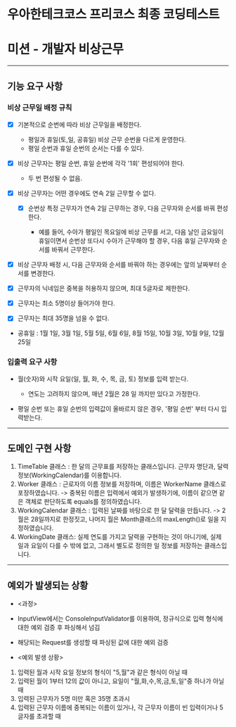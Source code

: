 # 우아한테크코스 프리코스 최종 코딩테스트

# 미션 - 개발자 비상근무

---

## 기능 요구 사항

### 비상 근무일 배정 규칙

- [x] 기본적으로 순번에 따라 비상 근무일을 배정한다.
    - 평일과 휴일(토,일, 공휴일) 비상 근무 순번을 다르게 운영한다.
    - 평일 순번과 휴일 순번의 순서는 다를 수 있다.

- [x] 비상 근무자는 평일 순번, 휴일 순번에 각각 '1회' 편성되어야 한다.
    - 두 번 편성될 수 없음.

- [x] 비상 근무자는 어떤 경우에도 연속 2일 근무할 수 없다.
    - [x] 순번상 특정 근무자가 연속 2일 근무하는 경우, 다음 근무자와 순서를 바꿔 편성한다.

        - 예를 들어, 수아가 평일인 목요일에 비상 근무를 서고, 다음 날인 금요일이 휴일이면서 순번상 또다시 수아가 근무해야 할 경우,
          다음 휴일 근무자와 순서를 바꿔서 근무한다.

- [x] 비상 근무자 배정 시, 다음 근무자와 순서를 바꿔야 하는 경우에는 앞의 날짜부터 순서를 변경한다.

- [x] 근무자의 닉네임은 중복을 허용하지 않으며, 최대 5글자로 제한한다.

- [x] 근무자는 최소 5명이상 들어가야 한다.

- [x] 근무자는 최대 35명을 넘을 수 없다.

- 공휴일 : 1월 1일, 3월 1일, 5월 5일, 6월 6일, 8월 15일, 10월 3일, 10월 9일, 12월 25일

### 입출력 요구 사항

- 월(숫자)와 시작 요일(일, 월, 화, 수, 목, 금, 토) 정보를 입력 받는다.
    - 연도는 고려하지 않으며, 매년 2월은 28 일 까지만 있다고 가정한다.

- 평일 순번 또는 휴일 순번의 입력값이 올바르지 않은 경우, '평일 순번' 부터 다시 입력받는다.

---

## 도메인 구현 사항

1. TimeTable 클래스 : 한 달의 근무표를 저장하는 클래스입니다. 근무자 명단과, 달력 정보(WorkingCalendar)를 이용합니다.
2. Worker 클래스 : 근로자의 이름 정보를 저장하며, 이름은 WorkerName 클래스로 포장하였습니다.
   -> 중복된 이름은 입력에서 예외가 발생하기에, 이름이 같으면 같은 객체로 판단하도록 equals를 정의하였습니다.
3. WorkingCalendar 클래스 : 입력된 날짜를 바탕으로 한 달 달력을 만듭니다.
   -> 2월은 28일까지로 한정짓고, 나머지 월은 Month클래스의 maxLength()로 일을 지정하였습니다.
4. WorkingDate 클래스: 실제 연도를 가지고 달력을 구현하는 것이 아니기에, 실제 일과 요일이 다를 수 밖에 없고, 그래서 별도로 정의한 일 정보를 저장하는 클래스입니다.

---

## 예외가 발생되는 상황

- <과정>
- InputView에서는 ConsoleInputValidator를 이용하여, 정규식으로 입력 형식에 대한 예외 검증 후 파싱해서 넘김
- 해당되는 Request를 생성할 때 파싱된 값에 대한 예외 검증


- <예외 발생 상황>

1. 입력된 월과 시작 요일 정보의 형식이 "5,월"과 같은 형식이 아닐 때
2. 입력된 월이 1부터 12의 값이 아니고, 요일이 "월,화,수,목,금,토,일"중 하나가 아닐 때
3. 입력된 근무자가 5명 미만 혹은 35명 초과시
4. 입력된 근무자 이름에 중복되는 이름이 있거나, 각 근무자 이름이 빈 입력이거나 5글자를 초과할 때
